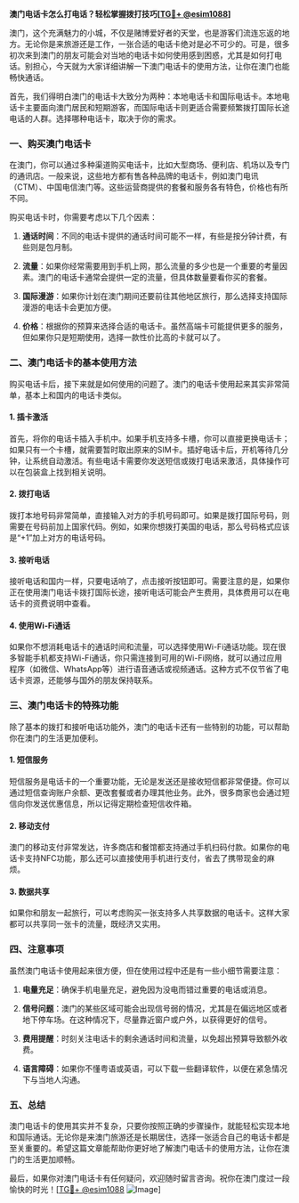 **澳门电话卡怎么打电话？轻松掌握拨打技巧[[TG💪+ @esim1088](https://t.me/s/esim1088)]**

澳门，这个充满魅力的小城，不仅是赌博爱好者的天堂，也是游客们流连忘返的地方。无论你是来旅游还是工作，一张合适的电话卡绝对是必不可少的。可是，很多初次来到澳门的朋友可能会对当地的电话卡如何使用感到困惑，尤其是如何打电话。别担心，今天就为大家详细讲解一下澳门电话卡的使用方法，让你在澳门也能畅快通话。

首先，我们得明白澳门的电话卡大致分为两种：本地电话卡和国际电话卡。本地电话卡主要面向澳门居民和短期游客，而国际电话卡则更适合需要频繁拨打国际长途电话的人群。选择哪种电话卡，取决于你的需求。

### **一、购买澳门电话卡**

在澳门，你可以通过多种渠道购买电话卡，比如大型商场、便利店、机场以及专门的通讯店。一般来说，这些地方都有售各种品牌的电话卡，例如澳门电讯（CTM）、中国电信澳门等。这些运营商提供的套餐和服务各有特色，价格也有所不同。

购买电话卡时，你需要考虑以下几个因素：

1. **通话时间**：不同的电话卡提供的通话时间可能不一样，有些是按分钟计费，有些则是包月制。
   
2. **流量**：如果你经常需要用到手机上网，那么流量的多少也是一个重要的考量因素。澳门的电话卡通常会提供一定的流量，但具体数量要看你买的套餐。

3. **国际漫游**：如果你计划在澳门期间还要前往其他地区旅行，那么选择支持国际漫游的电话卡会更加方便。

4. **价格**：根据你的预算来选择合适的电话卡。虽然高端卡可能提供更多的服务，但如果你只是短期使用，选择一款性价比高的卡就可以了。

### **二、澳门电话卡的基本使用方法**

购买电话卡后，接下来就是如何使用的问题了。澳门的电话卡使用起来其实非常简单，基本上和国内的电话卡类似。

#### **1. 插卡激活**

首先，将你的电话卡插入手机中。如果手机支持多卡槽，你可以直接更换电话卡；如果只有一个卡槽，就需要暂时取出原来的SIM卡。插好电话卡后，开机等待几分钟，让系统自动激活。有些电话卡需要你发送短信或拨打电话来激活，具体操作可以在包装盒上找到相关说明。

#### **2. 拨打电话**

拨打本地号码非常简单，直接输入对方的手机号码即可。如果是拨打国际号码，则需要在号码前加上国家代码。例如，如果你想拨打美国的电话，那么号码格式应该是“+1”加上对方的电话号码。

#### **3. 接听电话**

接听电话和国内一样，只要电话响了，点击接听按钮即可。需要注意的是，如果你正在使用澳门电话卡拨打国际长途，接听电话可能会产生费用，具体费用可以在电话卡的资费说明中查看。

#### **4. 使用Wi-Fi通话**

如果你不想消耗电话卡的通话时间和流量，可以选择使用Wi-Fi通话功能。现在很多智能手机都支持Wi-Fi通话，你只需连接到可用的Wi-Fi网络，就可以通过应用程序（如微信、WhatsApp等）进行语音通话或视频通话。这种方式不仅节省了电话卡资源，还能够与国外的朋友保持联系。

### **三、澳门电话卡的特殊功能**

除了基本的拨打和接听电话功能外，澳门的电话卡还有一些特别的功能，可以帮助你在澳门的生活更加便利。

#### **1. 短信服务**

短信服务是电话卡的一个重要功能，无论是发送还是接收短信都非常便捷。你可以通过短信查询账户余额、更改套餐或者办理其他业务。此外，很多商家也会通过短信向你发送优惠信息，所以记得定期检查短信收件箱。

#### **2. 移动支付**

澳门的移动支付非常发达，许多商店和餐馆都支持通过手机扫码付款。如果你的电话卡支持NFC功能，那么还可以直接使用手机进行支付，省去了携带现金的麻烦。

#### **3. 数据共享**

如果你和朋友一起旅行，可以考虑购买一张支持多人共享数据的电话卡。这样大家都可以共享同一张卡的流量，既经济又实用。

### **四、注意事项**

虽然澳门电话卡使用起来很方便，但在使用过程中还是有一些小细节需要注意：

1. **电量充足**：确保手机电量充足，避免因为没电而错过重要的电话或消息。

2. **信号问题**：澳门的某些区域可能会出现信号弱的情况，尤其是在偏远地区或者地下停车场。在这种情况下，尽量靠近窗户或户外，以获得更好的信号。

3. **费用提醒**：时刻关注电话卡的剩余通话时间和流量，以免超出预算导致额外收费。

4. **语言障碍**：如果你不懂粤语或英语，可以下载一些翻译软件，以便在紧急情况下与当地人沟通。

### **五、总结**

澳门电话卡的使用其实并不复杂，只要你按照正确的步骤操作，就能轻松实现本地和国际通话。无论你是来澳门旅游还是长期居住，选择一张适合自己的电话卡都是至关重要的。希望这篇文章能帮助你更好地了解澳门电话卡的使用方法，让你在澳门的生活更加顺畅。

最后，如果你对澳门电话卡有任何疑问，欢迎随时留言咨询。祝你在澳门度过一段愉快的时光！[[TG💪+ @esim1088](https://t.me/s/esim1088) ![Image](https://i.postimg.cc/4NQfJmqS/Snipaste-2025-05-13-00-14-12.png)]